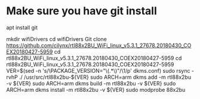 # Make sure you have git install
apt install git

mkdir wifiDrivers
cd wifiDrivers
Git clone https://github.com/cilynx/rtl88x2BU_WiFi_linux_v5.3.1_27678.20180430_COEX20180427-5959
cd rtl88x2BU_WiFi_linux_v5.3.1_27678.20180430_COEX20180427-5959
cd rtl88x2BU_WiFi_linux_v5.3.1_27678.20180430_COEX20180427-5959
VER=$(sed -n 's/\PACKAGE_VERSION="\(.*\)"/\1/p' dkms.conf)
sudo rsync -rvhP ./ /usr/src/rtl88x2bu-${VER}
sudo ARCH=arm dkms add -m rtl88x2bu -v ${VER}
sudo ARCH=arm dkms build -m rtl88x2bu -v ${VER}
sudo ARCH=arm dkms install -m rtl88x2bu -v ${VER}
sudo modprobe 88x2bu
